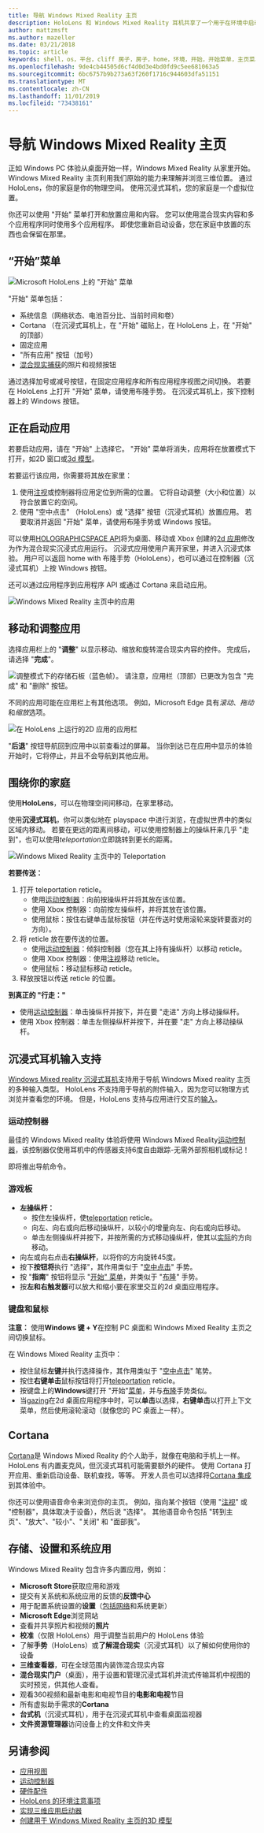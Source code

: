 ```yaml
---
title: 导航 Windows Mixed Reality 主页
description: HoloLens 和 Windows Mixed Reality 耳机共享了一个用于在环境中启动、放置和操作应用和3D 模型的模式（无论是物理的还是数字的）。 了解如何在这两种设备类型上浏览 Windows Mixed Reality 主页。
author: mattzmsft
ms.author: mazeller
ms.date: 03/21/2018
ms.topic: article
keywords: shell，os，平台，cliff 房子，房子，home，环境，开始，开始菜单，主页菜单，pin，应用，启动应用，放置应用，传送，移动，导航
ms.openlocfilehash: 9de4cb44505d6cf4d0d3e4bd0fd9c5ee681063a5
ms.sourcegitcommit: 6bc6757b9b273a63f260f1716c944603dfa51151
ms.translationtype: MT
ms.contentlocale: zh-CN
ms.lasthandoff: 11/01/2019
ms.locfileid: "73438161"
---
```

# <a name="navigating-the-windows-mixed-reality-home"></a>导航 Windows Mixed Reality 主页

正如 Windows PC 体验从桌面开始一样，Windows Mixed Reality 从家里开始。 Windows Mixed Reality 主页利用我们原始的能力来理解并浏览三维位置。 通过 HoloLens，你的家庭是你的物理空间。 使用沉浸式耳机，您的家庭是一个虚拟位置。

你还可以使用 "开始" 菜单打开和放置应用和内容。 您可以使用混合现实内容和多个应用程序同时使用多个应用程序。 即使您重新启动设备，您在家庭中放置的东西也会保留在那里。

## <a name="start-menu"></a>“开始”菜单

![Microsoft HoloLens 上的 "开始" 菜单](images/start-500px.png)

"开始" 菜单包括：
* 系统信息（网络状态、电池百分比、当前时间和卷）
* Cortana （在沉浸式耳机上，在 "开始" 磁贴上，在 HoloLens 上，在 "开始" 的顶部）
* 固定应用
* "所有应用" 按钮（加号）
* [混合现实捕获](mixed-reality-capture.md)的照片和视频按钮

通过选择加号或减号按钮，在固定应用程序和所有应用程序视图之间切换。 若要在 HoloLens 上打开 "开始" 菜单，请使用布隆手势。 在沉浸式耳机上，按下控制器上的 Windows 按钮。

## <a name="launching-apps"></a>正在启动应用

若要启动应用，请在 "开始" 上选择它。 "开始" 菜单将消失，应用将在放置模式下打开，如2D 窗口或[3d 模型](implementing-3d-app-launchers.md)。

若要运行该应用，你需要将其放在家里：
1. 使用[注视](gaze-and-commit.md)或控制器将应用定位到所需的位置。 它将自动调整（大小和位置）以符合放置它的空间。
2. 使用 "空中点击" （HoloLens）或 "选择" 按钮（沉浸式耳机）放置应用。 若要取消并返回 "开始" 菜单，请使用布隆手势或 Windows 按钮。

可以使用[HOLOGRAPHICSPACE API](https://msdn.microsoft.com/library/windows/apps/windows.graphics.holographic.holographicspace.aspx)将为桌面、移动或 Xbox 创建的[2d 应用](building-2d-apps.md)修改为作为混合现实沉浸式应用运行。 沉浸式应用使用户离开家里，并进入沉浸式体验。 用户可以返回 home with 布隆手势（HoloLens），也可以通过在控制器（沉浸式耳机）上按 Windows 按钮。

还可以通过应用程序到应用程序 API 或通过 Cortana 来启动应用。

![Windows Mixed Reality 主页中的应用](images/mixed-reality-home-500px.png)

## <a name="moving-and-adjusting-apps"></a>移动和调整应用

选择应用栏上的 "**调整**" 以显示移动、缩放和旋转混合现实内容的控件。 完成后，请选择 "**完成**"。

![调整模式下的存储石板（蓝色帧）。 请注意，应用栏（顶部）已更改为包含 "完成" 和 "删除" 按钮。](images/adjust-500px.png)

不同的应用可能在应用栏上有其他选项。 例如，Microsoft Edge 具有*滚动*、*拖动*和*缩放*选项。 

![在 HoloLens 上运行的2D 应用的应用栏](images/holobar-500px.png)

"**后退**" 按钮导航回到应用中以前查看过的屏幕。 当你到达已在应用中显示的体验开始时，它将停止，并且不会导航到其他应用。

## <a name="getting-around-your-home"></a>围绕你的家庭

使用**HoloLens**，可以在物理空间间移动，在家里移动。

使用**沉浸式耳机**，你可以类似地在 playspace 中进行浏览，在虚拟世界中的类似区域内移动。 若要在更远的距离间移动，可以使用控制器上的操纵杆来几乎 "走到"，也可以使用*teleportation*立即跳转到更长的距离。

![Windows Mixed Reality 主页中的 Teleportation](images/teleportation-500px.png)

**若要传送：**
1. 打开 teleportation reticle。
   * 使用[运动控制器](motion-controllers.md)：向前按操纵杆并将其放在该位置。
   * 使用 Xbox 控制器：向前按左操纵杆，并将其放在该位置。
   * 使用鼠标：按住右键单击鼠标按钮（并在传送时使用滚轮来旋转要面对的方向）。
2. 将 reticle 放在要传送的位置。
   * 使用[运动控制器](motion-controllers.md)：倾斜控制器（您在其上持有操纵杆）以移动 reticle。
   * 使用 Xbox 控制器：使用[注视](gaze-and-commit.md)移动 reticle。
   * 使用鼠标：移动鼠标移动 reticle。
3. 释放按钮以传送 reticle 的位置。

**到真正的 "行走："**
* 使用[运动控制器](motion-controllers.md)：单击操纵杆并按下，并在要 "走进" 方向上移动操纵杆。
* 使用 Xbox 控制器：单击左侧操纵杆并按下，并在要 "走" 方向上移动操纵杆。

## <a name="immersive-headset-input-support"></a>沉浸式耳机输入支持

[Windows Mixed reality 沉浸式耳机](immersive-headset-hardware-details.md)支持用于导航 Windows Mixed reality 主页的多种输入类型。 HoloLens 不支持用于导航的附件输入，因为您可以物理方式浏览并查看您的环境。 但是，HoloLens 支持与应用进行交互的[输入](hardware-accessories.md)。

### <a name="motion-controllers"></a>运动控制器

最佳的 Windows Mixed reality 体验将使用 Windows Mixed Reality[运动控制器](motion-controllers.md)，该控制器仅使用耳机中的传感器支持6度自由跟踪-无需外部照相机或标记！

即将推出导航命令。

### <a name="gamepad"></a>游戏板
* **左操纵杆：**
  * 按住左操纵杆，使[teleportation](navigating-the-windows-mixed-reality-home.md#getting-around-your-home) reticle。
  * 向左、向右或向后移动操纵杆，以较小的增量向左、向右或向后移动。
  * 单击左侧操纵杆并按下，并按所需的方式移动操纵杆，使其以[实际](navigating-the-windows-mixed-reality-home.md#getting-around-your-home)的方向移动。
* 向左或向右点击**右操纵杆**，以将你的方向旋转45度。
* 按下**按钮将**执行 "选择"，其作用类似于 "[空中点击](gaze-and-commit.md#composite-gestures)" 手势。
* 按 "**指南**" 按钮将显示 "[开始" 菜单](navigating-the-windows-mixed-reality-home.md#start-menu)，并类似于 "[布隆](system-gesture.md#bloom)" 手势。
* 按**左和右触发器**可以放大和缩小要在家里交互的2d 桌面应用程序。

### <a name="keyboard-and-mouse"></a>键盘和鼠标

**注意：** 使用**Windows 键 + Y**在控制 PC 桌面和 Windows Mixed Reality 主页之间切换鼠标。

在 Windows Mixed Reality 主页中：
* 按住鼠标**左键**并执行选择操作，其作用类似于 "[空中点击](gaze-and-commit.md#composite-gestures)" 笔势。
* 按住**右键单击**鼠标按钮将打开[teleportation](navigating-the-windows-mixed-reality-home.md#getting-around-your-home) reticle。
* 按键盘上的**Windows**键打开 "开始"[菜单](navigating-the-windows-mixed-reality-home.md#start-menu)，并与[布隆](system-gesture.md#bloom)手势类似。
* 当[gazing](gaze-and-commit.md)在2d 桌面应用程序中时，可以**单击**以选择，**右键单击**以打开上下文菜单，然后使用滚轮滚动（就像您的 PC 桌面上一样）。

## <a name="cortana"></a>Cortana

[Cortana](voice-input.md#hey-cortana)是 Windows Mixed Reality 的个人助手，就像在电脑和手机上一样。 HoloLens 有内置麦克风，但沉浸式耳机可能需要额外的硬件。 使用 Cortana 打开应用、重新启动设备、联机查找，等等。 开发人员也可以选择将[Cortana 集成](https://dev.windows.com/cortana)到其体验中。

你还可以使用语音命令来浏览你的主页。 例如，指向某个按钮（使用 "[注视](gaze-and-commit.md)" 或 "控制器"，具体取决于设备），然后说 "选择"。 其他语音命令包括 "转到主页"、"放大"、"较小"、"关闭" 和 "面部我"。

## <a name="store-settings-and-system-apps"></a>存储、设置和系统应用

Windows Mixed Reality 包含许多内置应用，例如：
* **Microsoft Store**获取应用和游戏
* 提交有关系统和系统应用的反馈的**反馈中心**
* 用于配置系统设置的**设置**（[包括网络](connecting-to-wi-fi-on-hololens.md)和系统更新）
* **Microsoft Edge**浏览网站
* 查看并共享照片和视频的**照片**
* **校准**（仅限 HoloLens）用于调整当前用户的 HoloLens 体验
* 了解**手势**（HoloLens）或**了解混合现实**（沉浸式耳机）以了解如何使用你的设备
* **三维查看器**，可在全球范围内装饰混合现实内容
* **混合现实门户**（桌面），用于设置和管理沉浸式耳机并流式传输耳机中视图的实时预览，供其他人查看。
* 观看360视频和最新电影和电视节目的**电影和电视**节目
* 所有虚拟助手需求的**Cortana**
* **台式机**（沉浸式耳机），用于在沉浸式耳机中查看桌面监视器
* **文件资源管理器**访问设备上的文件和文件夹

## <a name="see-also"></a>另请参阅
* [应用视图](app-views.md)
* [运动控制器](motion-controllers.md)
* [硬件配件](hardware-accessories.md)
* [HoloLens 的环境注意事项](environment-considerations-for-hololens.md)
* [实现三维应用启动器](implementing-3d-app-launchers.md)
* [创建用于 Windows Mixed Reality 主页的3D 模型](creating-3d-models-for-use-in-the-windows-mixed-reality-home.md)
